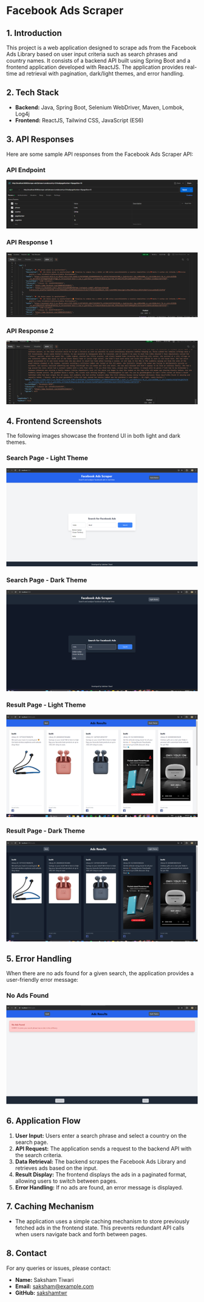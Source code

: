 
# Facebook Ads Scraper

## 1. Introduction
This project is a web application designed to scrape ads from the Facebook Ads Library based on user input criteria such as search phrases and country names. It consists of a backend API built using Spring Boot and a frontend application developed with ReactJS. The application provides real-time ad retrieval with pagination, dark/light themes, and error handling.

## 2. Tech Stack
- **Backend:** Java, Spring Boot, Selenium WebDriver, Maven, Lombok, Log4j
- **Frontend:** ReactJS, Tailwind CSS, JavaScript (ES6)

## 3. API Responses
Here are some sample API responses from the Facebook Ads Scraper API:

### API Endpoint
![API URL](images/api_url.png)

### API Response 1
![API Response 1](images/api_response_1.png)

### API Response 2
![API Response 2](images/api_response_2.png)

## 4. Frontend Screenshots
The following images showcase the frontend UI in both light and dark themes.

### Search Page - Light Theme
![Search Page Light Theme](images/search_page_light_theme.png)

### Search Page - Dark Theme
![Search Page Dark Theme](images/search_page_dark_theme.png)

### Result Page - Light Theme
![Result Page Light Theme](images/result_page_light_theme.png)

### Result Page - Dark Theme
![Result Page Dark Theme](images/result_page_dark_theme.png)

## 5. Error Handling
When there are no ads found for a given search, the application provides a user-friendly error message:

### No Ads Found
![Error Handling](images/error_handling.png)

## 6. Application Flow
1. **User Input:** Users enter a search phrase and select a country on the search page.
2. **API Request:** The application sends a request to the backend API with the search criteria.
3. **Data Retrieval:** The backend scrapes the Facebook Ads Library and retrieves ads based on the input.
4. **Result Display:** The frontend displays the ads in a paginated format, allowing users to switch between pages.
5. **Error Handling:** If no ads are found, an error message is displayed.

## 7. Caching Mechanism
- The application uses a simple caching mechanism to store previously fetched ads in the frontend state. This prevents redundant API calls when users navigate back and forth between pages.

## 8. Contact
For any queries or issues, please contact:

- **Name:** Saksham Tiwari
- **Email:** saksham@example.com
- **GitHub:** [sakshamtwr](https://github.com/sakshamtwr)
